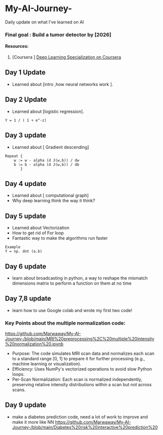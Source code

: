 # My-AI-Journey-
Daily update on what I've learned on AI 

### Final goal : Build a tumor detector by [2026]
#### Resources: 
1. [Coursera ] [ Deep Learning Specialization on Coursera](https://coursera.org/learn/neural-networks-deep-learning)   
## Day 1 Update  
- Learned about [intro ,how neural networks work ].  

## Day 2 Update  
- Learned about [logistic regression].  

```
Y = 1 / ( 1 + e^-z) 
```


## Day 3 update
- Learned about [ Gradient descending]
```
Repeat {
    w := w - alpha (d J(w,b)) / dw
    b := b - alpha (d J(w,b)) / db
       }
```
## Day 4 update
- Learned about [ computational graph] 
- Why deep learning think the way it think? 

## Day 5 update 
- Learned about Vectorization
- How to get rid of For loop
- Fantastic way to make the algorithms run faster

```
Example
Y = np. dot (a.b)
```

## Day 6 update
- learn about broadcasting in python, a way to reshape the mismatch dimensions matrix to perform a function on them at no time

## Day 7,8 update
- learn how to use Google colab and wrote my first two code! 

### Key Points about the multiple normalization code:

https://github.com/Marwaway/My-AI-Journey-/blob/main/MRI%20preprocessing%2C%20multiple%20intensity%20normalization%20.ipynb

- Purpose: 
The code simulates MRI scan data and normalizes each scan to a standard range [0, 1] to prepare it for further processing (e.g., machine learning or visualization).
- Efficiency: 
Uses NumPy's vectorized operations to avoid slow Python loops.
- Per-Scan Normalization: 
Each scan is normalized independently, preserving relative intensity distributions within a scan but not across scans.

## Day 9 update
- make a diabetes prediction code, need a lot of work to improve and make it more like NN
https://github.com/Marwaway/My-AI-Journey-/blob/main/Diabetes%20risk%20interactive%20prediction%20